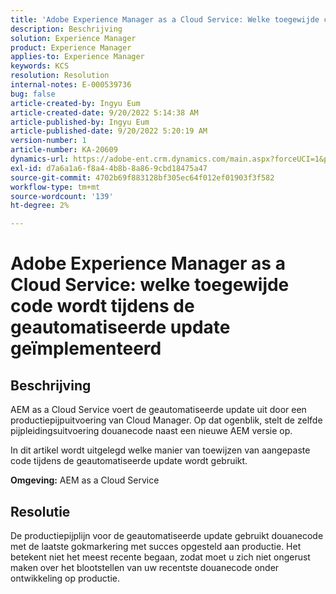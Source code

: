 ```yaml
---
title: 'Adobe Experience Manager as a Cloud Service: Welke toegewijde code wordt tijdens de geautomatiseerde update geïmplementeerd'
description: Beschrijving
solution: Experience Manager
product: Experience Manager
applies-to: Experience Manager
keywords: KCS
resolution: Resolution
internal-notes: E-000539736
bug: false
article-created-by: Ingyu Eum
article-created-date: 9/20/2022 5:14:38 AM
article-published-by: Ingyu Eum
article-published-date: 9/20/2022 5:20:19 AM
version-number: 1
article-number: KA-20609
dynamics-url: https://adobe-ent.crm.dynamics.com/main.aspx?forceUCI=1&pagetype=entityrecord&etn=knowledgearticle&id=5c1eaf1a-a338-ed11-9db0-002248086a27
exl-id: d7a6a1a6-f8a4-4b8b-8a86-9cbd18475a47
source-git-commit: 4702b69f883128bf305ec64f012ef01903f3f582
workflow-type: tm+mt
source-wordcount: '139'
ht-degree: 2%

---
```


# Adobe Experience Manager as a Cloud Service: welke toegewijde code wordt tijdens de geautomatiseerde update geïmplementeerd

## Beschrijving


AEM as a Cloud Service voert de geautomatiseerde update uit door een productiepijpuitvoering van Cloud Manager. Op dat ogenblik, stelt de zelfde pijpleidingsuitvoering douanecode naast een nieuwe AEM versie op.

In dit artikel wordt uitgelegd welke manier van toewijzen van aangepaste code tijdens de geautomatiseerde update wordt gebruikt.

<b>Omgeving:</b>
AEM as a Cloud Service


## Resolutie


De productiepijplijn voor de geautomatiseerde update gebruikt douanecode met de laatste gokmarkering met succes opgesteld aan productie. Het betekent niet het meest recente begaan, zodat moet u zich niet ongerust maken over het blootstellen van uw recentste douanecode onder ontwikkeling op productie.
